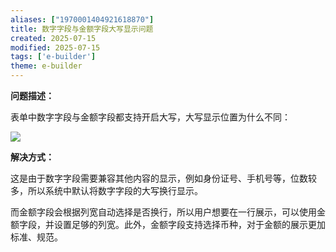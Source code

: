 ```yaml
---
aliases: ["1970001404921618870"]
title: 数字字段与金额字段大写显示问题
created: 2025-07-15
modified: 2025-07-15
tags: ['e-builder']
theme: e-builder
---
```


**问题描述：**

表单中数字字段与金额字段都支持开启大写，大写显示位置为什么不同：

![](https://myhelpdoc.oss-cn-heyuan.aliyuncs.com/mdimages/b80cae12e62f9f6563a20515068979d6.jpg)

**解决方式：**

这是由于数字字段需要兼容其他内容的显示，例如身份证号、手机号等，位数较多，所以系统中默认将数字字段的大写换行显示。

而金额字段会根据列宽自动选择是否换行，所以用户想要在一行展示，可以使用金额字段，并设置足够的列宽。此外，金额字段支持选择币种，对于金额的展示更加标准、规范。

